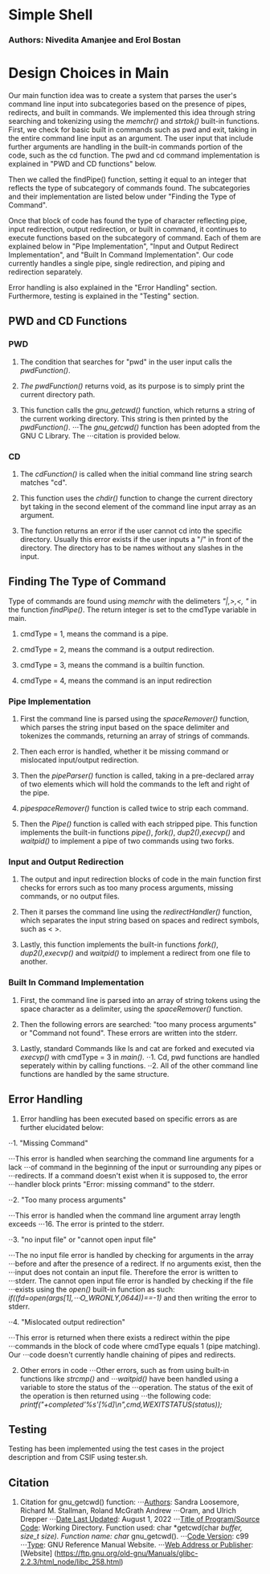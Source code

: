 ﻿# Simple Shell
### Authors: Nivedita Amanjee and Erol Bostan

# Design Choices in Main

Our main function idea was to create a system that parses the user's command line input into subcategories based on the presence of pipes, redirects, and built in commands. We implemented this idea through string searching and tokenizing using the _memchr()_ and _strtok()_ built-in functions. First, we check for basic built in commands such as pwd and exit, taking in the entire command line input as an argument. The user input that include further arguments are handling in the built-in commands portion of the code, such as the cd function. The pwd and cd command implementation is explained in "PWD and CD functions" below.  

Then we called the findPipe() function, setting it equal to an integer that reflects the type of subcategory of commands found. The subcategories and their implementation are listed below under "Finding the Type of Command". 

Once that block of code has found the type of character reflecting pipe, input redirection, output redirection, or built in command, it continues to execute functions based on the subcategory of command. Each of them are explained below in "Pipe Implementation", "Input and Output Redirect Implementation", and "Built In Command Implementation". Our code currently handles a single pipe, single redirection, and piping and redirection separately. 

Error handling is also explained in the "Error Handling" section. Furthermore, testing is explained in the "Testing" section. 

## PWD and CD Functions


### PWD 
1. The condition that searches for "pwd" in the user input calls the _pwdFunction()_.

2. _The pwdFunction()_ returns void, as its purpose is to simply print the current directory path. 

3. This function calls the *gnu_getcwd()* function, which returns a string of the current working directory. This string is then printed by the _pwdFunction()_.
⋅⋅⋅The *gnu_getcwd()* function has been adopted from the GNU C Library. The ⋅⋅⋅citation is provided below. 

### CD
1. The _cdFunction()_ is called when the initial command line string search matches "cd".

2. This function uses the _chdir()_ function to change the current directory byt taking in the second element of the command line input array as an argument.

3. The function returns an error if the user cannot cd into the specific directory. Usually this error exists if the user inputs a "/" in front of the directory. The directory has to be names without any slashes in the input. 

## Finding The Type of Command
Type of commands are found using _memchr_ with the delimeters _"|,>,<, "_ in the function _findPipe()_. The return integer is set to the cmdType variable in main. 
1. cmdType = 1, means the command is a pipe.

2. cmdType = 2, means the command is a output redirection.

3. cmdType = 3, means the command is a builtin function.

4. cmdType = 4, means the command is an input redirection


### Pipe Implementation
 1.  First the command line is parsed using the _spaceRemover()_ function, which parses the string input based on the space delimiter and tokenizes the commands, returning an array of strings of commands. 

 2. Then each error is handled, whether it be missing command or mislocated input/output redirection.

 3. Then the _pipeParser()_ function is called, taking in a pre-declared array of two elements which will hold the commands to the left and right of the pipe.

 4. _pipespaceRemover()_ function is called twice to strip each command.

 5. Then the _Pipe()_ function is called with each stripped pipe. This function implements the built-in functions _pipe()_, _fork()_, _dup2()_,_execvp()_ and _waitpid()_ to implement a pipe of two commands using two forks. 

 
 ### Input and Output Redirection
 1. The output and input redirection blocks of code in the main function first checks for errors such as too many process arguments, missing commands, or no output files. 

 2. Then it parses the command line using the _redirectHandler()_ function, which separates the input string based on spaces and redirect symbols, such as < >.

 3. Lastly, this function implements the built-in functions _fork()_, _dup2()_,_execvp()_ and _waitpid()_ to implement a redirect from one file to another. 

### Built In Command Implementation 

1. First, the command line is parsed into an array of string tokens using the space character as a delimiter, using the _spaceRemover()_ function. 

2. Then the following errors are searched: "too many process arguments" or "Command not found". These errors are written into the stderr. 

3. Lastly, standard Commands like ls and cat are forked and executed via _execvp()_ with cmdType = 3 in _main()_.
⋅⋅1. Cd, pwd functions are handled seperately within by calling functions.
⋅⋅2. All of the other command line functions are handled by the same structure.

## Error Handling
1. Error handling has been executed based on specific errors as are further elucidated below: 

⋅⋅1. "Missing Command" 

⋅⋅⋅This error is handled when searching the command line arguments for a lack ⋅⋅⋅of command in the beginning of the input or surrounding any pipes or ⋅⋅⋅redirects. If a command doesn't exist when it is supposed to, the error ⋅⋅⋅handler block prints "Error: missing command" to the stderr. 

⋅⋅2. "Too many process arguments"

⋅⋅⋅This error is handled when the command line argument array length exceeds ⋅⋅⋅16. The error is printed to the stderr. 

⋅⋅3. "no input file" or "cannot open input file"

⋅⋅⋅The no input file error is handled by checking for arguments in the array ⋅⋅⋅before and after the presence of a redirect. If no arguments exist, then the ⋅⋅⋅input does not contain an input file. Therefore the error is written to ⋅⋅⋅stderr. The cannot open input file error is handled by checking if the file ⋅⋅⋅exists using the _open()_ built-in function as such: *if((fd=open(args[1],⋅⋅⋅O_WRONLY,0644))==-1)* and then writing the error to stderr.

⋅⋅4. "Mislocated output redirection"

⋅⋅⋅This error is returned when there exists a redirect within the pipe ⋅⋅⋅commands in the block of code where cmdType equals 1 (pipe matching). Our ⋅⋅⋅code doesn't currently handle chaining of pipes and redirects. 

2. Other errors in code
⋅⋅⋅Other errors, such as from using built-in functions like _strcmp()_ and ⋅⋅⋅_waitpid()_ have been handled using a variable to store the status of the ⋅⋅⋅operation. The status of the exit of the operation is then returned using ⋅⋅⋅the following code: *printf("+completed'%s'[%d]\n",cmd,WEXITSTATUS(status));* 

## Testing 

Testing has been implemented using the test cases in the project description and from CSIF using tester.sh. 

## Citation

1. Citation for gnu_getcwd() function: 
⋅⋅⋅<u>Authors</u>: Sandra Loosemore, Richard M. Stallman, Roland McGrath Andrew 
⋅⋅⋅Oram, and Ulrich Drepper
⋅⋅⋅<u>Date Last Updated</u>: August 1, 2022
⋅⋅⋅<u>Title of Program/Source Code</u>: Working Directory. Function used: char *getcwd(char *buffer, size_t size). Function name: char* gnu_getcwd(). 
⋅⋅⋅<u>Code Version</u>: c99
⋅⋅⋅<u>Type</u>: GNU Reference Manual Website. 
⋅⋅⋅<u>Web Address or Publisher</u>: [Website] (https://ftp.gnu.org/old-gnu/Manuals/glibc-2.2.3/html_node/libc_258.html)

